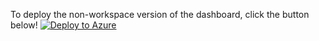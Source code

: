 To deploy the non-workspace version of the dashboard, click the button below!
[![Deploy to Azure](https://aka.ms/deploytoazurebutton)](https://portal.azure.com/#create/Microsoft.Template/uri/https%3A%2F%2Fraw.githubusercontent.com%2Fmicrosoft%2FAzure_Synapse_Toolbox%2Fmaster%2FAzureDashboards%2FSynapse%2FSynapseDashboardTemplateV1.4.json)
